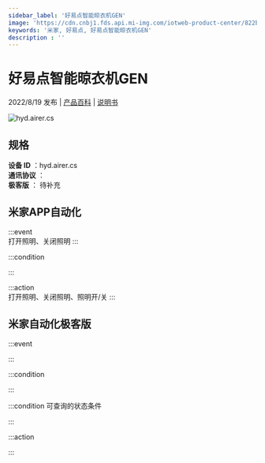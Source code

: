 ```yaml
---
sidebar_label: '好易点智能晾衣机GEN'
image: 'https://cdn.cnbj1.fds.api.mi-img.com/iotweb-product-center/822baa00f7a4fbf01deb2ba3d0ee6094_1655198458558.png?GalaxyAccessKeyId=AKVGLQWBOVIRQ3XLEW&Expires=9223372036854775807&Signature=+//eqM8SjbsRiHojbUW8b9M/z18='
keywords: '米家, 好易点, 好易点智能晾衣机GEN'
description : ''
---
```

# 好易点智能晾衣机GEN

2022/8/19 发布 | [产品百科](https://home.mi.com/webapp/content/baike/product/index.html?model=hyd.airer.cs/) | [说明书](https://home.mi.com/views/introduction.html?model=hyd.airer.cs&region=cn)

![hyd.airer.cs](https://cdn.cnbj1.fds.api.mi-img.com/iotweb-product-center/822baa00f7a4fbf01deb2ba3d0ee6094_1655198458558.png?GalaxyAccessKeyId=AKVGLQWBOVIRQ3XLEW&Expires=9223372036854775807&Signature=+//eqM8SjbsRiHojbUW8b9M/z18=)

## 规格  
> 
**设备 ID** ：hyd.airer.cs  
**通讯协议** ：  
**极客版**  ： 待补充 


## 米家APP自动化  

:::event  
打开照明、关闭照明
:::

:::condition  

:::

:::action   
打开照明、关闭照明、照明开/关
:::

## 米家自动化极客版  

:::event  

:::

:::condition  

:::

:::condition 可查询的状态条件  

:::

:::action  

:::

        
